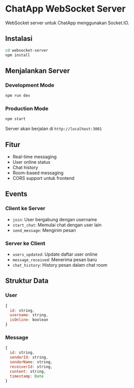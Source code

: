 # ChatApp WebSocket Server

WebSocket server untuk ChatApp menggunakan Socket.IO.

## Instalasi

```bash
cd websocket-server
npm install
```

## Menjalankan Server

### Development Mode
```bash
npm run dev
```

### Production Mode
```bash
npm start
```

Server akan berjalan di `http://localhost:3001`

## Fitur

- Real-time messaging
- User online status
- Chat history
- Room-based messaging
- CORS support untuk frontend

## Events

### Client ke Server
- `join`: User bergabung dengan username
- `start_chat`: Memulai chat dengan user lain
- `send_message`: Mengirim pesan

### Server ke Client
- `users_updated`: Update daftar user online
- `message_received`: Menerima pesan baru
- `chat_history`: History pesan dalam chat room

## Struktur Data

### User
```javascript
{
  id: string,
  username: string,
  isOnline: boolean
}
```

### Message
```javascript
{
  id: string,
  senderId: string,
  senderName: string,
  receiverId: string,
  content: string,
  timestamp: Date
}
```